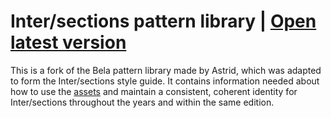 # Inter/sections pattern library | [Open latest version](https://mat-intersections.github.io/pattern-library/)

This is a fork of the Bela pattern library made by Astrid, which was adapted to form the Inter/sections style guide. It contains information needed about how to use the [assets](https://github.com/mat-intersections/assets) and maintain a consistent, coherent identity for Inter/sections throughout the years and within the same edition.
